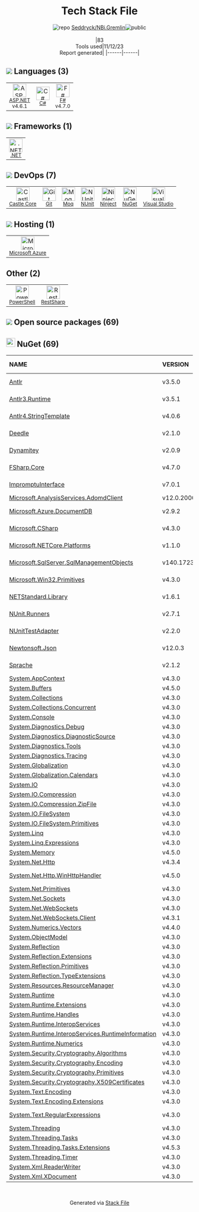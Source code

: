 <!--
--- Readme.md Snippet without images Start ---
## Tech Stack
Seddryck/NBi.Gremlin is built on the following main stack:
- [Microsoft Azure](https://azure.microsoft.com/en-us/) – Cloud Hosting
- [.NET](http://www.microsoft.com/net/) – Frameworks (Full Stack)
- [C#](http://csharp.net) – Languages
- [Visual Studio](http://msdn.microsoft.com/en-us/vstudio/aa718325.aspx) – Integrated Development Environment
- [Moq](https://github.com/Moq/moq4) – Testing Frameworks
- [F#](http://fsharp.org/) – Languages
- [NUnit](http://www.nunit.org/) – Testing Frameworks
- [Ninject](http://www.ninject.org) – Dependency Management
- [PowerShell](https://docs.microsoft.com/en-us/powershell/) – Shells
- [ASP.NET](https://www.asp.net/) – Languages
- [RestSharp](https://restsharp.dev/) – API Tools
- [Castle Core](https://github.com/castleproject/Core) – Logging Tools

Full tech stack [here](/techstack.md)
--- Readme.md Snippet without images End ---

--- Readme.md Snippet with images Start ---
## Tech Stack
Seddryck/NBi.Gremlin is built on the following main stack:
- <img width='25' height='25' src='https://img.stackshare.io/service/213/default_88defae415fcb9cd0ac5d36c1ed27e74133c6287.jpg' alt='Microsoft Azure'/> [Microsoft Azure](https://azure.microsoft.com/en-us/) – Cloud Hosting
- <img width='25' height='25' src='https://img.stackshare.io/service/1014/IoPy1dce_400x400.png' alt='.NET'/> [.NET](http://www.microsoft.com/net/) – Frameworks (Full Stack)
- <img width='25' height='25' src='https://img.stackshare.io/service/1015/1200px-C_Sharp_wordmark.svg.png' alt='C#'/> [C#](http://csharp.net) – Languages
- <img width='25' height='25' src='https://img.stackshare.io/service/1451/SR2hUhQN.png' alt='Visual Studio'/> [Visual Studio](http://msdn.microsoft.com/en-us/vstudio/aa718325.aspx) – Integrated Development Environment
- <img width='25' height='25' src='https://img.stackshare.io/service/1628/1434934.png' alt='Moq'/> [Moq](https://github.com/Moq/moq4) – Testing Frameworks
- <img width='25' height='25' src='https://img.stackshare.io/service/2155/yRNL7yTW.png' alt='F#'/> [F#](http://fsharp.org/) – Languages
- <img width='25' height='25' src='https://img.stackshare.io/service/2371/jZ6MYx5Y_400x400.png' alt='NUnit'/> [NUnit](http://www.nunit.org/) – Testing Frameworks
- <img width='25' height='25' src='https://img.stackshare.io/service/3173/default_85e419b9c60b158340e534d5006d949015ec16e4.png' alt='Ninject'/> [Ninject](http://www.ninject.org) – Dependency Management
- <img width='25' height='25' src='https://img.stackshare.io/service/3681/powershell-logo.png' alt='PowerShell'/> [PowerShell](https://docs.microsoft.com/en-us/powershell/) – Shells
- <img width='25' height='25' src='https://img.stackshare.io/service/6755/2c45151a4a11d3a3c8e71bb34dd069d6_400x400.png' alt='ASP.NET'/> [ASP.NET](https://www.asp.net/) – Languages
- <img width='25' height='25' src='https://img.stackshare.io/service/20915/default_445d4e39e5f74faa53e6902cd6d552ff56c3a0a3.png' alt='RestSharp'/> [RestSharp](https://restsharp.dev/) – API Tools
- <img width='25' height='25' src='https://img.stackshare.io/service/20916/default_6d17162c9963bc83521ee29cf394f349c95173f3.png' alt='Castle Core'/> [Castle Core](https://github.com/castleproject/Core) – Logging Tools

Full tech stack [here](/techstack.md)
--- Readme.md Snippet with images End ---
-->
<div align="center">

# Tech Stack File
![](https://img.stackshare.io/repo.svg "repo") [Seddryck/NBi.Gremlin](https://github.com/Seddryck/NBi.Gremlin)![](https://img.stackshare.io/public_badge.svg "public")
<br/><br/>
|83<br/>Tools used|11/12/23 <br/>Report generated|
|------|------|
</div>

## <img src='https://img.stackshare.io/languages.svg'/> Languages (3)
<table><tr>
  <td align='center'>
  <img width='36' height='36' src='https://img.stackshare.io/service/6755/2c45151a4a11d3a3c8e71bb34dd069d6_400x400.png' alt='ASP.NET'>
  <br>
  <sub><a href="https://www.asp.net/">ASP.NET</a></sub>
  <br>
  <sub>v4.6.1</sub>
</td>

<td align='center'>
  <img width='36' height='36' src='https://img.stackshare.io/service/1015/1200px-C_Sharp_wordmark.svg.png' alt='C#'>
  <br>
  <sub><a href="http://csharp.net">C#</a></sub>
  <br>
  <sub></sub>
</td>

<td align='center'>
  <img width='36' height='36' src='https://img.stackshare.io/service/2155/yRNL7yTW.png' alt='F#'>
  <br>
  <sub><a href="http://fsharp.org/">F#</a></sub>
  <br>
  <sub>v4.7.0</sub>
</td>

</tr>
</table>

## <img src='https://img.stackshare.io/frameworks.svg'/> Frameworks (1)
<table><tr>
  <td align='center'>
  <img width='36' height='36' src='https://img.stackshare.io/service/1014/IoPy1dce_400x400.png' alt='.NET'>
  <br>
  <sub><a href="http://www.microsoft.com/net/">.NET</a></sub>
  <br>
  <sub></sub>
</td>

</tr>
</table>

## <img src='https://img.stackshare.io/devops.svg'/> DevOps (7)
<table><tr>
  <td align='center'>
  <img width='36' height='36' src='https://img.stackshare.io/service/20916/default_6d17162c9963bc83521ee29cf394f349c95173f3.png' alt='Castle Core'>
  <br>
  <sub><a href="https://github.com/castleproject/Core">Castle Core</a></sub>
  <br>
  <sub></sub>
</td>

<td align='center'>
  <img width='36' height='36' src='https://img.stackshare.io/service/1046/git.png' alt='Git'>
  <br>
  <sub><a href="http://git-scm.com/">Git</a></sub>
  <br>
  <sub></sub>
</td>

<td align='center'>
  <img width='36' height='36' src='https://img.stackshare.io/service/1628/1434934.png' alt='Moq'>
  <br>
  <sub><a href="https://github.com/Moq/moq4">Moq</a></sub>
  <br>
  <sub></sub>
</td>

<td align='center'>
  <img width='36' height='36' src='https://img.stackshare.io/service/2371/jZ6MYx5Y_400x400.png' alt='NUnit'>
  <br>
  <sub><a href="http://www.nunit.org/">NUnit</a></sub>
  <br>
  <sub></sub>
</td>

<td align='center'>
  <img width='36' height='36' src='https://img.stackshare.io/service/3173/default_85e419b9c60b158340e534d5006d949015ec16e4.png' alt='Ninject'>
  <br>
  <sub><a href="http://www.ninject.org">Ninject</a></sub>
  <br>
  <sub></sub>
</td>

<td align='center'>
  <img width='36' height='36' src='https://img.stackshare.io/service/2637/6I3oEOP4_400x400.jpg' alt='NuGet'>
  <br>
  <sub><a href="https://www.nuget.org/">NuGet</a></sub>
  <br>
  <sub></sub>
</td>

<td align='center'>
  <img width='36' height='36' src='https://img.stackshare.io/service/1451/SR2hUhQN.png' alt='Visual Studio'>
  <br>
  <sub><a href="http://msdn.microsoft.com/en-us/vstudio/aa718325.aspx">Visual Studio</a></sub>
  <br>
  <sub></sub>
</td>

</tr>
</table>

## <img src='https://img.stackshare.io/hosting.svg'/> Hosting (1)
<table><tr>
  <td align='center'>
  <img width='36' height='36' src='https://img.stackshare.io/service/213/default_88defae415fcb9cd0ac5d36c1ed27e74133c6287.jpg' alt='Microsoft Azure'>
  <br>
  <sub><a href="https://azure.microsoft.com/en-us/">Microsoft Azure</a></sub>
  <br>
  <sub></sub>
</td>

</tr>
</table>

## Other (2)
<table><tr>
  <td align='center'>
  <img width='36' height='36' src='https://img.stackshare.io/service/3681/powershell-logo.png' alt='PowerShell'>
  <br>
  <sub><a href="https://docs.microsoft.com/en-us/powershell/">PowerShell</a></sub>
  <br>
  <sub></sub>
</td>

<td align='center'>
  <img width='36' height='36' src='https://img.stackshare.io/service/20915/default_445d4e39e5f74faa53e6902cd6d552ff56c3a0a3.png' alt='RestSharp'>
  <br>
  <sub><a href="https://restsharp.dev/">RestSharp</a></sub>
  <br>
  <sub></sub>
</td>

</tr>
</table>


## <img src='https://img.stackshare.io/group.svg' /> Open source packages (69)</h2>

## <img width='24' height='24' src='https://img.stackshare.io/service/2637/6I3oEOP4_400x400.jpg'/> NuGet (69)

|NAME|VERSION|LAST UPDATED|LAST UPDATED BY|LICENSE|VULNERABILITIES|
|:------|:------|:------|:------|:------|:------|
|[Antlr](https://www.nuget.org/Antlr)|v3.5.0|01/04/20|Cédric L. Charlier |Other|N/A|
|[Antlr3.Runtime](https://www.nuget.org/Antlr3.Runtime)|v3.5.1|01/04/20|Cédric L. Charlier |Other|N/A|
|[Antlr4.StringTemplate](https://www.nuget.org/Antlr4.StringTemplate)|v4.0.6|01/04/20|Cédric L. Charlier |N/A|N/A|
|[Deedle](https://www.nuget.org/Deedle)|v2.1.0|02/06/20|Cédric L. Charlier |BSD-2-Clause|N/A|
|[Dynamitey](https://www.nuget.org/Dynamitey)|v2.0.9|01/04/20|Cédric L. Charlier |Apache-2.0|N/A|
|[FSharp.Core](https://www.nuget.org/FSharp.Core)|v4.7.0|02/06/20|Cédric L. Charlier |MIT|N/A|
|[ImpromptuInterface](https://www.nuget.org/ImpromptuInterface)|v7.0.1|01/04/20|Cédric L. Charlier |Apache-2.0|N/A|
|[Microsoft.AnalysisServices.AdomdClient](https://www.nuget.org/Microsoft.AnalysisServices.AdomdClient)|v12.0.2000|04/05/21|dependabot[bot] |N/A|N/A|
|[Microsoft.Azure.DocumentDB](https://www.nuget.org/Microsoft.Azure.DocumentDB)|v2.9.2|02/06/20|Cédric L. Charlier |N/A|N/A|
|[Microsoft.CSharp](https://www.nuget.org/Microsoft.CSharp)|v4.3.0|02/06/20|Cédric L. Charlier |MIT|N/A|
|[Microsoft.NETCore.Platforms](https://www.nuget.org/Microsoft.NETCore.Platforms)|v1.1.0|01/04/20|Cédric L. Charlier |MIT|N/A|
|[Microsoft.SqlServer.SqlManagementObjects](https://www.nuget.org/Microsoft.SqlServer.SqlManagementObjects)|v140.17235.0|02/06/20|Cédric L. Charlier |N/A|N/A|
|[Microsoft.Win32.Primitives](https://www.nuget.org/Microsoft.Win32.Primitives)|v4.3.0|01/04/20|Cédric L. Charlier |N/A|N/A|
|[NETStandard.Library](https://www.nuget.org/NETStandard.Library)|v1.6.1|04/22/18|Cédric L. Charlier |N/A|N/A|
|[NUnit.Runners](https://www.nuget.org/NUnit.Runners)|v2.7.1|01/04/20|Cédric L. Charlier |N/A|N/A|
|[NUnitTestAdapter](https://www.nuget.org/NUnitTestAdapter)|v2.2.0|01/05/20|Cédric L. Charlier |N/A|N/A|
|[Newtonsoft.Json](https://www.nuget.org/Newtonsoft.Json)|v12.0.3|01/04/20|Cédric L. Charlier |MIT|[](https://github.com/advisories/GHSA-5crp-9r3c-p9vr) (High)|
|[Sprache](https://www.nuget.org/Sprache)|v2.1.2|04/27/18|Cédric L. Charlier |MIT|N/A|
|[System.AppContext](https://www.nuget.org/System.AppContext)|v4.3.0|04/05/21|dependabot[bot] |N/A|N/A|
|[System.Buffers](https://www.nuget.org/System.Buffers)|v4.5.0|04/05/21|dependabot[bot] |N/A|N/A|
|[System.Collections](https://www.nuget.org/System.Collections)|v4.3.0|04/05/21|dependabot[bot] |N/A|N/A|
|[System.Collections.Concurrent](https://www.nuget.org/System.Collections.Concurrent)|v4.3.0|04/05/21|dependabot[bot] |N/A|N/A|
|[System.Console](https://www.nuget.org/System.Console)|v4.3.0|04/05/21|dependabot[bot] |N/A|N/A|
|[System.Diagnostics.Debug](https://www.nuget.org/System.Diagnostics.Debug)|v4.3.0|04/05/21|dependabot[bot] |N/A|N/A|
|[System.Diagnostics.DiagnosticSource](https://www.nuget.org/System.Diagnostics.DiagnosticSource)|v4.3.0|04/05/21|dependabot[bot] |MIT|N/A|
|[System.Diagnostics.Tools](https://www.nuget.org/System.Diagnostics.Tools)|v4.3.0|04/05/21|dependabot[bot] |N/A|N/A|
|[System.Diagnostics.Tracing](https://www.nuget.org/System.Diagnostics.Tracing)|v4.3.0|04/05/21|dependabot[bot] |N/A|N/A|
|[System.Globalization](https://www.nuget.org/System.Globalization)|v4.3.0|04/05/21|dependabot[bot] |N/A|N/A|
|[System.Globalization.Calendars](https://www.nuget.org/System.Globalization.Calendars)|v4.3.0|04/05/21|dependabot[bot] |N/A|N/A|
|[System.IO](https://www.nuget.org/System.IO)|v4.3.0|04/05/21|dependabot[bot] |N/A|N/A|
|[System.IO.Compression](https://www.nuget.org/System.IO.Compression)|v4.3.0|04/05/21|dependabot[bot] |N/A|N/A|
|[System.IO.Compression.ZipFile](https://www.nuget.org/System.IO.Compression.ZipFile)|v4.3.0|04/05/21|dependabot[bot] |N/A|N/A|
|[System.IO.FileSystem](https://www.nuget.org/System.IO.FileSystem)|v4.3.0|04/05/21|dependabot[bot] |N/A|N/A|
|[System.IO.FileSystem.Primitives](https://www.nuget.org/System.IO.FileSystem.Primitives)|v4.3.0|04/05/21|dependabot[bot] |N/A|N/A|
|[System.Linq](https://www.nuget.org/System.Linq)|v4.3.0|04/05/21|dependabot[bot] |N/A|N/A|
|[System.Linq.Expressions](https://www.nuget.org/System.Linq.Expressions)|v4.3.0|04/05/21|dependabot[bot] |N/A|N/A|
|[System.Memory](https://www.nuget.org/System.Memory)|v4.5.0|04/05/21|dependabot[bot] |N/A|N/A|
|[System.Net.Http](https://www.nuget.org/System.Net.Http)|v4.3.4|04/05/21|dependabot[bot] |N/A|N/A|
|[System.Net.Http.WinHttpHandler](https://www.nuget.org/System.Net.Http.WinHttpHandler)|v4.5.0|04/05/21|dependabot[bot] |MIT|[CVE-2017-0247](https://github.com/advisories/GHSA-6xh7-4v2w-36q6) (High)|
|[System.Net.Primitives](https://www.nuget.org/System.Net.Primitives)|v4.3.0|04/05/21|dependabot[bot] |N/A|N/A|
|[System.Net.Sockets](https://www.nuget.org/System.Net.Sockets)|v4.3.0|04/05/21|dependabot[bot] |N/A|N/A|
|[System.Net.WebSockets](https://www.nuget.org/System.Net.WebSockets)|v4.3.0|04/05/21|dependabot[bot] |N/A|N/A|
|[System.Net.WebSockets.Client](https://www.nuget.org/System.Net.WebSockets.Client)|v4.3.1|04/05/21|dependabot[bot] |N/A|N/A|
|[System.Numerics.Vectors](https://www.nuget.org/System.Numerics.Vectors)|v4.4.0|04/05/21|dependabot[bot] |N/A|N/A|
|[System.ObjectModel](https://www.nuget.org/System.ObjectModel)|v4.3.0|04/05/21|dependabot[bot] |N/A|N/A|
|[System.Reflection](https://www.nuget.org/System.Reflection)|v4.3.0|04/05/21|dependabot[bot] |N/A|N/A|
|[System.Reflection.Extensions](https://www.nuget.org/System.Reflection.Extensions)|v4.3.0|04/05/21|dependabot[bot] |N/A|N/A|
|[System.Reflection.Primitives](https://www.nuget.org/System.Reflection.Primitives)|v4.3.0|04/05/21|dependabot[bot] |N/A|N/A|
|[System.Reflection.TypeExtensions](https://www.nuget.org/System.Reflection.TypeExtensions)|v4.3.0|04/05/21|dependabot[bot] |MIT|N/A|
|[System.Resources.ResourceManager](https://www.nuget.org/System.Resources.ResourceManager)|v4.3.0|04/05/21|dependabot[bot] |N/A|N/A|
|[System.Runtime](https://www.nuget.org/System.Runtime)|v4.3.0|04/05/21|dependabot[bot] |N/A|N/A|
|[System.Runtime.Extensions](https://www.nuget.org/System.Runtime.Extensions)|v4.3.0|04/05/21|dependabot[bot] |N/A|N/A|
|[System.Runtime.Handles](https://www.nuget.org/System.Runtime.Handles)|v4.3.0|04/05/21|dependabot[bot] |N/A|N/A|
|[System.Runtime.InteropServices](https://www.nuget.org/System.Runtime.InteropServices)|v4.3.0|04/05/21|dependabot[bot] |N/A|N/A|
|[System.Runtime.InteropServices.RuntimeInformation](https://www.nuget.org/System.Runtime.InteropServices.RuntimeInformation)|v4.3.0|04/05/21|dependabot[bot] |N/A|N/A|
|[System.Runtime.Numerics](https://www.nuget.org/System.Runtime.Numerics)|v4.3.0|04/05/21|dependabot[bot] |N/A|N/A|
|[System.Security.Cryptography.Algorithms](https://www.nuget.org/System.Security.Cryptography.Algorithms)|v4.3.0|04/05/21|dependabot[bot] |N/A|N/A|
|[System.Security.Cryptography.Encoding](https://www.nuget.org/System.Security.Cryptography.Encoding)|v4.3.0|04/05/21|dependabot[bot] |N/A|N/A|
|[System.Security.Cryptography.Primitives](https://www.nuget.org/System.Security.Cryptography.Primitives)|v4.3.0|04/05/21|dependabot[bot] |N/A|N/A|
|[System.Security.Cryptography.X509Certificates](https://www.nuget.org/System.Security.Cryptography.X509Certificates)|v4.3.0|04/05/21|dependabot[bot] |N/A|N/A|
|[System.Text.Encoding](https://www.nuget.org/System.Text.Encoding)|v4.3.0|04/05/21|dependabot[bot] |N/A|N/A|
|[System.Text.Encoding.Extensions](https://www.nuget.org/System.Text.Encoding.Extensions)|v4.3.0|04/05/21|dependabot[bot] |N/A|N/A|
|[System.Text.RegularExpressions](https://www.nuget.org/System.Text.RegularExpressions)|v4.3.0|04/05/21|dependabot[bot] |N/A|[CVE-2019-0820](https://github.com/advisories/GHSA-cmhx-cq75-c4mj) (High)|
|[System.Threading](https://www.nuget.org/System.Threading)|v4.3.0|04/05/21|dependabot[bot] |N/A|N/A|
|[System.Threading.Tasks](https://www.nuget.org/System.Threading.Tasks)|v4.3.0|04/05/21|dependabot[bot] |N/A|N/A|
|[System.Threading.Tasks.Extensions](https://www.nuget.org/System.Threading.Tasks.Extensions)|v4.5.3|04/05/21|dependabot[bot] |N/A|N/A|
|[System.Threading.Timer](https://www.nuget.org/System.Threading.Timer)|v4.3.0|04/05/21|dependabot[bot] |N/A|N/A|
|[System.Xml.ReaderWriter](https://www.nuget.org/System.Xml.ReaderWriter)|v4.3.0|04/05/21|dependabot[bot] |N/A|N/A|
|[System.Xml.XDocument](https://www.nuget.org/System.Xml.XDocument)|v4.3.0|04/05/21|dependabot[bot] |N/A|N/A|

<br/>
<div align='center'>

Generated via [Stack File](https://github.com/apps/stack-file)
